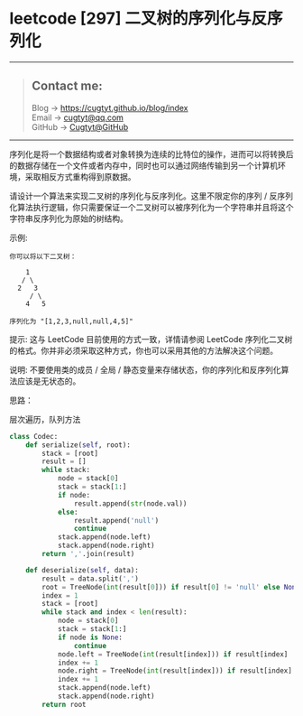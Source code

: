 # leetcode [297] 二叉树的序列化与反序列化

---
> ## Contact me:
> Blog -> <https://cugtyt.github.io/blog/index>  
> Email -> <cugtyt@qq.com>  
> GitHub -> [Cugtyt@GitHub](https://github.com/Cugtyt)

---

序列化是将一个数据结构或者对象转换为连续的比特位的操作，进而可以将转换后的数据存储在一个文件或者内存中，同时也可以通过网络传输到另一个计算机环境，采取相反方式重构得到原数据。

请设计一个算法来实现二叉树的序列化与反序列化。这里不限定你的序列 / 反序列化算法执行逻辑，你只需要保证一个二叉树可以被序列化为一个字符串并且将这个字符串反序列化为原始的树结构。

示例: 
```
你可以将以下二叉树：

    1
   / \
  2   3
     / \
    4   5

序列化为 "[1,2,3,null,null,4,5]"
```

提示: 这与 LeetCode 目前使用的方式一致，详情请参阅 LeetCode 序列化二叉树的格式。你并非必须采取这种方式，你也可以采用其他的方法解决这个问题。

说明: 不要使用类的成员 / 全局 / 静态变量来存储状态，你的序列化和反序列化算法应该是无状态的。

思路：

层次遍历，队列方法

``` python
class Codec:
    def serialize(self, root):
        stack = [root]
        result = []
        while stack:
            node = stack[0]
            stack = stack[1:]
            if node:
                result.append(str(node.val))
            else:
                result.append('null')
                continue
            stack.append(node.left)
            stack.append(node.right)
        return ','.join(result)

    def deserialize(self, data):
        result = data.split(',')
        root = TreeNode(int(result[0])) if result[0] != 'null' else None
        index = 1
        stack = [root]
        while stack and index < len(result):
            node = stack[0]
            stack = stack[1:]
            if node is None:
                continue
            node.left = TreeNode(int(result[index])) if result[index] != 'null' else None
            index += 1
            node.right = TreeNode(int(result[index])) if result[index] != 'null' else None
            index += 1
            stack.append(node.left)
            stack.append(node.right)
        return root
```
